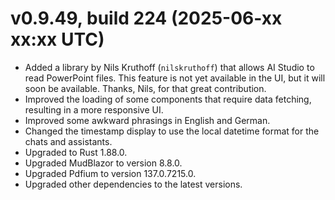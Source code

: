# v0.9.49, build 224 (2025-06-xx xx:xx UTC)
- Added a library by Nils Kruthoff (`nilskruthoff`) that allows AI Studio to read PowerPoint files. This feature is not yet available in the UI, but it will soon be available. Thanks, Nils, for that great contribution.
- Improved the loading of some components that require data fetching, resulting in a more responsive UI.
- Improved some awkward phrasings in English and German.
- Changed the timestamp display to use the local datetime format for the chats and assistants.
- Upgraded to Rust 1.88.0.
- Upgraded MudBlazor to version 8.8.0.
- Upgraded Pdfium to version 137.0.7215.0.
- Upgraded other dependencies to the latest versions.